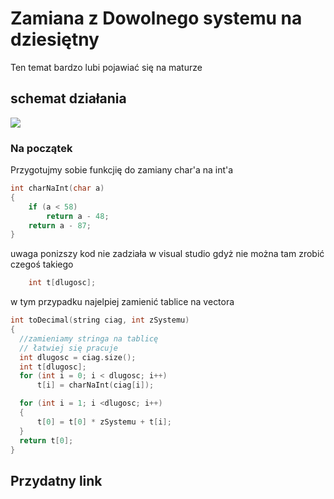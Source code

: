 # Zamiana z Dowolnego systemu na dziesiętny
Ten temat bardzo lubi pojawiać się na maturze

## schemat działania
  ![](http://cdncontribute.geeksforgeeks.org/wp-content/uploads/hexaTodeci.png)
  
  
### Na początek 
Przygotujmy sobie funkcjię do zamiany char'a na int'a
``` c++
int charNaInt(char a)
{
	if (a < 58)
		return a - 48;
	return a - 87;
}
```
uwaga ponizszy kod nie zadziała w visual studio gdyż nie można tam zrobić czegoś takiego
``` c++
	int t[dlugosc]; 
  ```
  w tym przypadku najelpiej zamienić tablice na vectora 
  
  ``` c++
  int toDecimal(string ciag, int zSystemu)
{
	//zamieniamy stringa na tablicę 
	// łatwiej się pracuje 
	int dlugosc = ciag.size();
	int t[dlugosc]; 
	for (int i = 0; i < dlugosc; i++)
		t[i] = charNaInt(ciag[i]);

	for (int i = 1; i <dlugosc; i++)
	{
		t[0] = t[0] * zSystemu + t[i];
	}
	return t[0];
}
```

## Przydatny link

